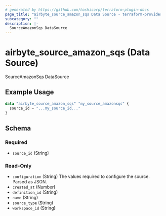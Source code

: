 ```yaml
---
# generated by https://github.com/hashicorp/terraform-plugin-docs
page_title: "airbyte_source_amazon_sqs Data Source - terraform-provider-airbyte"
subcategory: ""
description: |-
  SourceAmazonSqs DataSource
---
```


# airbyte_source_amazon_sqs (Data Source)

SourceAmazonSqs DataSource

## Example Usage

```terraform
data "airbyte_source_amazon_sqs" "my_source_amazonsqs" {
  source_id = "...my_source_id..."
}
```

<!-- schema generated by tfplugindocs -->
## Schema

### Required

- `source_id` (String)

### Read-Only

- `configuration` (String) The values required to configure the source. Parsed as JSON.
- `created_at` (Number)
- `definition_id` (String)
- `name` (String)
- `source_type` (String)
- `workspace_id` (String)
